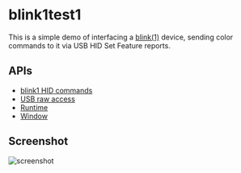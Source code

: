 # blink1test1

This is a simple demo of interfacing a [blink(1)](http://blink1.thingm.com) device, 
sending color commands to it via USB HID Set Feature reports.

## APIs

* [blink1 HID commands](https://github.com/todbot/blink1/blob/master/docs/blink1-hid-commands.md)
* [USB raw access](http://developer.chrome.com/trunk/apps/app_hardware.html#usb)
* [Runtime](http://developer.chrome.com/trunk/apps/app.runtime.html)
* [Window](http://developer.chrome.com/trunk/apps/app.window.html)
     
## Screenshot
![screenshot](https://raw.github.com/todbot/blink1/master/chrome/blink1test1/assets/screenshot1.png)

